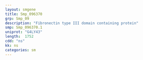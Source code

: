 ```yaml
---
layout: smgene
title: Smp_096370
grp: Smp_09
description: "Fibronectin type III domain containing protein"
smp: Smp_096370.1
uniprot: "G4LY43"
length:  1752
cdd: "ns"
kk: ns
categories: sm
---
```


